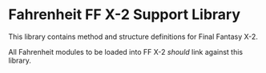 # Fahrenheit FF X-2 Support Library
This library contains method and structure definitions for Final Fantasy X-2.

All Fahrenheit modules to be loaded into FF X-2 _should_ link against this library.